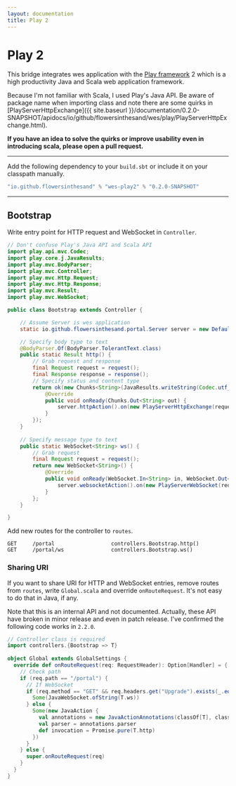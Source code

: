 ```yaml
---
layout: documentation
title: Play 2
---
```


# Play 2
This bridge integrates wes application with the [Play framework](http://www.playframework.org/) 2 which is a high productivity Java and Scala web application framework.

Because I'm not familiar with Scala, I used Play's Java API. Be aware of package name when importing class and note there are some quirks in [PlayServerHttpExchange]({{ site.baseurl }}/documentation/0.2.0-SNAPSHOT/apidocs/io/github/flowersinthesand/wes/play/PlayServerHttpExchange.html).

**If you have an idea to solve the quirks or improve usability even in introducing scala, please open a pull request.**

---

Add the following dependency to your `build.sbt` or include it on your classpath manually.

```scala
"io.github.flowersinthesand" % "wes-play2" % "0.2.0-SNAPSHOT"
```

---

## Bootstrap

Write entry point for HTTP request and WebSocket in `Controller`.

```java
// Don't confuse Play's Java API and Scala API
import play.api.mvc.Codec;
import play.core.j.JavaResults;
import play.mvc.BodyParser;
import play.mvc.Controller;
import play.mvc.Http.Request;
import play.mvc.Http.Response;
import play.mvc.Result;
import play.mvc.WebSocket;

public class Bootstrap extends Controller {

    // Assume Server is wes application
    static io.github.flowersinthesand.portal.Server server = new DefaultServer();

    // Specify body type to text
    @BodyParser.Of(BodyParser.TolerantText.class)
    public static Result http() {
        // Grab request and response
        final Request request = request();
        final Response response = response();
        // Specify status and content type
        return ok(new Chunks<String>(JavaResults.writeString(Codec.utf_8())) {
            @Override
            public void onReady(Chunks.Out<String> out) {
                server.httpAction().on(new PlayServerHttpExchange(request, response, out));
            }
        });
    }
    
    // Specify message type to text
    public static WebSocket<String> ws() {
        // Grab request
        final Request request = request();
        return new WebSocket<String>() {
            @Override
            public void onReady(WebSocket.In<String> in, WebSocket.Out<String> out) {
                server.websocketAction().on(new PlayServerWebSocket(request, in, out));
            }
        };
    }

}
```

Add new routes for the controller to `routes`. 

```
GET     /portal                  controllers.Bootstrap.http()
GET     /portal/ws               controllers.Bootstrap.ws()
```

### Sharing URI

If you want to share URI for HTTP and WebSocket entries, remove routes from `routes`, write `Global.scala` and override `onRouteRequest`. It's not easy to do that in Java, if any.

Note that this is an internal API and not documented. Actually, these API have broken in minor release and even in patch release. I've confirmed the following code works in `2.2.0`.

```scala
// Controller class is required
import controllers.{Bootstrap => T}
 
object Global extends GlobalSettings {
  override def onRouteRequest(req: RequestHeader): Option[Handler] = {
    // Check path
    if (req.path == "/portal") {
      // If WebSocket
      if (req.method == "GET" && req.headers.get("Upgrade").exists(_.equalsIgnoreCase("websocket"))) {
        Some(JavaWebSocket.ofString(T.ws))
      } else {
        Some(new JavaAction {
          val annotations = new JavaActionAnnotations(classOf[T], classOf[T].getMethod("http"))
          val parser = annotations.parser
          def invocation = Promise.pure(T.http)
        })
      }
    } else {
      super.onRouteRequest(req)
    }
  }
}
```